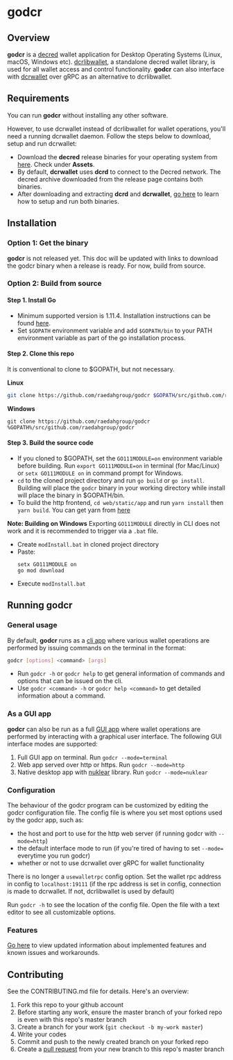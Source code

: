 # godcr

## Overview
**godcr** is a [decred](https://www.decred.org/) wallet application for Desktop Operating Systems (Linux, macOS, Windows etc).
[dcrlibwallet](https://github.com/raedahgroup/dcrlibwallet/tree/dcrlibwallet-wip), a standalone decred wallet library, is used for all wallet access and control functionality.
**godcr** can also interface with [dcrwallet](https://github.com/decred/dcrwallet) over gRPC as an alternative to dcrlibwallet.

## Requirements
You can run **godcr** without installing any other software.

However, to use dcrwallet instead of dcrlibwallet for wallet operations, you'll need a running dcrwallet daemon.
Follow the steps below to download, setup and run dcrwallet:

* Download the **decred** release binaries for your operating system from [here](https://github.com/decred/decred-binaries/releases). Check under **Assets**.
* By default, **dcrwallet** uses **dcrd** to connect to the Decred network. The decred archive downloaded from the release page contains both binaries.
* After downloading and extracting **dcrd** and **dcrwallet**, [go here](https://docs.decred.org/wallets/cli/cli-installation/) to learn how to setup and run both binaries.

## Installation

### Option 1: Get the binary
**godcr** is not released yet. This doc will be updated with links to download the godcr binary when a release is ready. For now, build from source.

### Option 2: Build from source

#### Step 1. Install Go
* Minimum supported version is 1.11.4. Installation instructions can be found [here](https://golang.org/doc/install).
* Set `$GOPATH` environment variable and add `$GOPATH/bin` to your PATH environment variable as part of the go installation process.

#### Step 2. Clone this repo
It is conventional to clone to $GOPATH, but not necessary.

**Linux**
```bash
git clone https://github.com/raedahgroup/godcr $GOPATH/src/github.com/raedahgroup/godcr
```

**Windows**
```
git clone https://github.com/raedahgroup/godcr %GOPATH%/src/github.com/raedahgroup/godcr
```

#### Step 3. Build the source code
* If you cloned to $GOPATH, set the `GO111MODULE=on` environment variable before building.
Run `export GO111MODULE=on` in terminal (for Mac/Linux) or `setx GO111MODULE on` in command prompt for Windows.
* `cd` to the cloned project directory and run `go build` or `go install`.
Building will place the `godcr` binary in your working directory while install will place the binary in $GOPATH/bin.
* To build the http frontend, `cd web/static/app`
and run `yarn install` then
`yarn build`. You can get yarn from [here](https://yarnpkg.com/lang/en/docs/install/)

**Note: Building on Windows**
Exporting `GO111MODULE` directly in CLI does not work and it is recommended to trigger
via a `.bat` file.

* Create `modInstall.bat` in cloned project directory
* Paste:
  ```
  setx GO111MODULE on
  go mod download
  ```
* Execute `modInstall.bat`

## Running godcr
### General usage
By default, **godcr** runs as a [cli app](https://en.wikipedia.org/wiki/Command-line_interface) where various wallet operations are performed by issuing commands on the terminal in the format:
```bash
godcr [options] <command> [args]
```
- Run `godcr -h` or `godcr help` to get general information of commands and options that can be issued on the cli.
- Use `godcr <command> -h` or   `godcr help <command>` to get detailed information about a command.

### As a GUI app
**godcr** can also be run as a full [GUI app](https://en.wikipedia.org/wiki/Graphical_user_interface) where wallet operations are performed by interacting with a graphical user interface.
The following GUI interface modes are supported:
1. Full GUI app on terminal.
Run `godcr --mode=terminal`
2. Web app served over http or https.
Run `godcr --mode=http`
3. Native desktop app with [nuklear](https://github.com/aarzilli/nucular) library.
Run `godcr --mode=nuklear`

### Configuration
The behaviour of the godcr program can be customized by editing the godcr configuration file.
The config file is where you set most options used by the godcr app, such as:
- the host and port to use for the http web server (if running godcr with `--mode=http`)
- the default interface mode to run (if you're tired of having to set `--mode=` everytime you run godcr)
- whether or not to use dcrwallet over gRPC for wallet functionality

There is no longer a `usewalletrpc` config option. Set the wallet rpc address in config to `localhost:19111` (if the rpc address is set in config, connection is made to dcrwallet. If not, dcrlibwallet is used by default)

Run `godcr -h` to see the location of the config file. Open the file with a text editor to see all customizable options.

### Features
[Go here](status.md) to view updated information about implemented features and known issues and workarounds.

## Contributing

See the CONTRIBUTING.md file for details. Here's an overview:

1. Fork this repo to your github account
2. Before starting any work, ensure the master branch of your forked repo is even with this repo's master branch
2. Create a branch for your work (`git checkout -b my-work master`)
3. Write your codes
4. Commit and push to the newly created branch on your forked repo
5. Create a [pull request](https://github.com/raedahgroup/godcr/pulls) from your new branch to this repo's master branch
